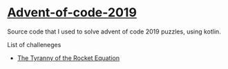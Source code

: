 # [Advent-of-code-2019](https://adventofcode.com/2019)
Source code that I used to solve advent of code 2019 puzzles, using kotlin.

List of challeneges
* [The Tyranny of the Rocket Equation](https://adventofcode.com/2019/day/1)
